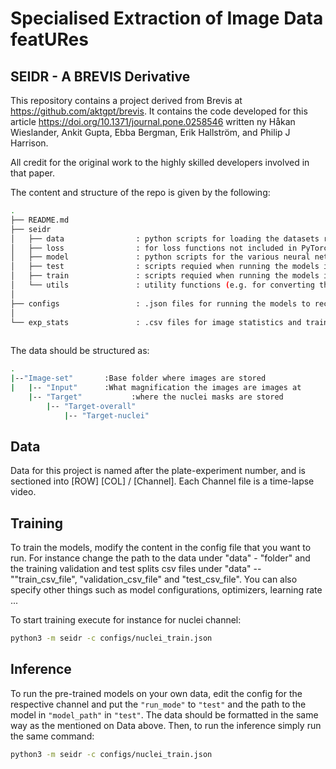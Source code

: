 # Specialised Extraction of Image Data featURes
## SEIDR - A BREVIS Derivative

This repository contains a project derived from Brevis at https://github.com/aktgpt/brevis. It contains the code developed for this article https://doi.org/10.1371/journal.pone.0258546 written ny Håkan Wieslander, Ankit Gupta, Ebba Bergman, Erik Hallström, and Philip J Harrison.

All credit for the original work to the highly skilled developers involved in that paper. 


The content and structure of the repo is given by the following: 

```sh
.
├── README.md
├── seidr
│   ├── data                : python scripts for loading the datasets required
│   ├── loss                : for loss functions not included in PyTorch
│   ├── model               : python scripts for the various neural networks
│   ├── test                : scripts requied when running the models in test mode
│   ├── train               : scripts requied when running the models in train mode
│   └── utils               : utility functions (e.g. for converting the images to numpy arrays for faster data loading)
│
├── configs                 : .json files for running the models to reconstruct the three fluorescence channels
│                       
└── exp_stats               : .csv files for image statistics and train/test splits 
    
```

The data should be structured as:
```sh
.
|--"Image-set"       :Base folder where images are stored
|   |-- "Input"      :What magnification the images are images at
    |-- "Target"           :where the nuclei masks are stored
        |-- "Target-overall"
            |-- "Target-nuclei"
```


## Data

Data for this project is named after the plate-experiment number, and is sectioned into [ROW] [COL] / [Channel]. Each Channel file is a time-lapse video.

## Training

To train the models, modify the content in the config file that you want to run. For instance change the path to the data under "data" - "folder" and the training validation and test splits csv files under "data" -- ""train_csv_file", "validation_csv_file" and "test_csv_file". You can also specify other things such as model configurations, optimizers, learning rate ...

To start training execute for instance for nuclei channel:
```sh
python3 -m seidr -c configs/nuclei_train.json 
```

## Inference

To run the pre-trained models on your own data, edit the config for the respective channel and put the `"run_mode"` to `"test"` and the path to the model in `"model_path"` in `"test"`. The data should be formatted in the same way as the mentioned on Data above. Then, to run the inference simply run the same command:
```sh
python3 -m seidr -c configs/nuclei_train.json 
```
